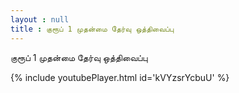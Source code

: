 ```yaml
---
layout : null
title : குரூப் 1 முதன்மை தேர்வு ஒத்திவைப்பு
---
```


குரூப் 1 முதன்மை தேர்வு ஒத்திவைப்பு



{% include youtubePlayer.html id='kVYzsrYcbuU' %}
